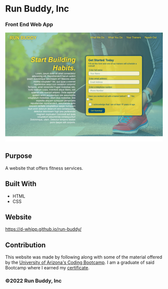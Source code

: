 # Run Buddy, Inc
### Front End Web App
![app screenshot](./assets/img/app-screenshot.png)

## Purpose
A website that offers fitness services.

## Built With
* HTML
* CSS

## Website
https://d-whipp.github.io/run-buddy/

## Contribution

This website was made by following along with some of the material offered by the [University of Arizona's Coding Bootcamp](https://bootcamp.ce.arizona.edu/coding/). I am a graduate of said Bootcamp where I earned my [certificate](https://arizona.badgr.com/public/assertions/gKrNffytTUe7WQTfPe3A7A).

### ©️2022 Run Buddy, Inc
